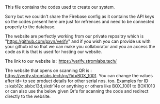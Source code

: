 This file contains the codes used to create our system.

Sorry but we couldn't share the Firebase config as it contains the API keys so the codes present here are just for refrences and need to be connected properly to the database.

The website are perfectly working from our private repositry which is "https://github.com/pxvn/verify" and if you wish you can provide us with your github id so that we can make you collaborator and you an access the code as it is that is used for hosting our website.

The link to our website is : https://verify.stromlabs.tech/

The website that opens on scanning QR is : https://verify.stromlabs.tech/qr/?id=BOX_1001. You can change the values after id= to see product details for other serial nos. too. Examples for ID :slxab12c,slxbc13d,slxdr14e or anything or others  like BOX_1001 to BOX1010 or can also use the below given Qr's for scanning the code and redirect directly to the website.
